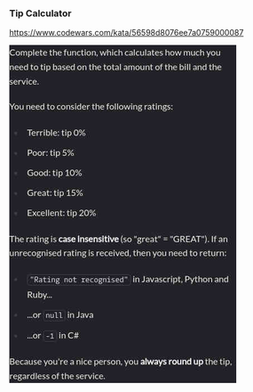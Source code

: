 ### Tip Calculator

https://www.codewars.com/kata/56598d8076ee7a0759000087

![description](./description.jpg "Description")